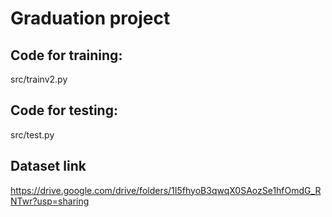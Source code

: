 # Graduation project

## Code for training:
src/trainv2.py

## Code for testing:
src/test.py

## Dataset link
https://drive.google.com/drive/folders/1I5fhyoB3qwqX0SAozSe1hfOmdG_RNTwr?usp=sharing
